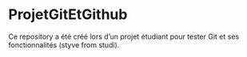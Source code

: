 # ProjetGitEtGithub
Ce repository a été créé lors d’un projet étudiant pour tester Git et ses fonctionnalités (styve from studi).
